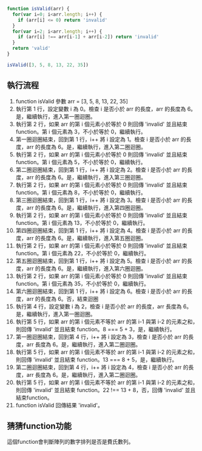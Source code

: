 ``` js
function isValid(arr) {
  for(var i=0; i<arr.length; i++) {
    if (arr[i] <= 0) return 'invalid'
  }
  for(var i=2; i<arr.length; i++) {
    if (arr[i] !== arr[i-1] + arr[i-2]) return 'invalid'
  }
  return 'valid'
}

isValid([3, 5, 8, 13, 22, 35])
```
## 執行流程
1. function isValid 參數 arr = [3, 5, 8, 13, 22, 35]
2. 執行第 1 行，設定變數 i 為 0。檢查 i 是否小於 arr 的長度，arr 的長度為 6。是，繼續執行，進入第一圈迴圈。
3. 執行第 2 行，如果 arr 的第 i 個元素小於等於 0 則回傳 'invalid' 並且結束 function。第 i 個元素為 3，不小於等於 0，繼續執行。
4. 第一圈迴圈結束，回到第 1 行，i++ 將 i 設定為 1。檢查 i 是否小於 arr 的長度，arr 的長度為 6。是，繼續執行，進入第二圈迴圈。
5. 執行第 2 行，如果 arr 的第 i 個元素小於等於 0 則回傳 'invalid' 並且結束 function。第 i 個元素為 5，不小於等於 0，繼續執行。
6. 第二圈迴圈結束，回到第 1 行，i++ 將 i 設定為 2。檢查 i 是否小於 arr 的長度，arr 的長度為 6。是，繼續執行，進入第三圈迴圈。
7. 執行第 2 行，如果 arr 的第 i 個元素小於等於 0 則回傳 'invalid' 並且結束 function。第 i 個元素為 8，不小於等於 0，繼續執行。
8. 第三圈迴圈結束，回到第 1 行，i++ 將 i 設定為 3。檢查 i 是否小於 arr 的長度，arr 的長度為 6。是，繼續執行，進入第四圈迴圈。
9. 執行第 2 行，如果 arr 的第 i 個元素小於等於 0 則回傳 'invalid' 並且結束 function。第 i 個元素為 13，不小於等於 0，繼續執行。
10. 第四圈迴圈結束，回到第 1 行，i++ 將 i 設定為 4。檢查 i 是否小於 arr 的長度，arr 的長度為 6。是，繼續執行，進入第五圈迴圈。
11. 執行第 2 行，如果 arr 的第 i 個元素小於等於 0 則回傳 'invalid' 並且結束 function。第 i 個元素為 22，不小於等於 0，繼續執行。
12. 第五圈迴圈結束，回到第 1 行，i++ 將 i 設定為 5。檢查 i 是否小於 arr 的長度，arr 的長度為 6。是，繼續執行，進入第六圈迴圈。
13. 執行第 2 行，如果 arr 的第 i 個元素小於等於 0 則回傳 'invalid' 並且結束 function。第 i 個元素為 35，不小於等於 0，繼續執行。
14. 第六圈迴圈結束，回到第 1 行，i++ 將 i 設定為 6。檢查 i 是否小於 arr 的長度，arr 的長度為 6。否，結束迴圈
15. 執行第 4 行，設定變數 i 為 2，檢查 i 是否小於 arr 的長度，arr 長度為 6。是，繼續執行，進入第一圈迴圈。
16. 執行第 5 行，如果 arr 的第 i 個元素不等於 arr 的第 i-1 與第 i-2 的元素之和，則回傳 'invalid' 並且結束 function。8 === 5 + 3，是，繼續執行。
17. 第一圈迴圈結束，回到第 4 行，i++ 將 i 設定為 3，檢查 i 是否小於 arr 的長度，arr 長度為 6。是，繼續執行，進入第二圈迴圈。
18. 執行第 5 行，如果 arr 的第 i 個元素不等於 arr 的第 i-1 與第 i-2 的元素之和，則回傳 'invalid' 並且結束 function。13 === 8 + 5，是，繼續執行。
19. 第二圈迴圈結束，回到第 4 行，i++ 將 i 設定為 4，檢查 i 是否小於 arr 的長度，arr 長度為 6。是，繼續執行，進入第二圈迴圈。
20. 執行第 5 行，如果 arr 的第 i 個元素不等於 arr 的第 i-1 與第 i-2 的元素之和，則回傳 'invalid' 並且結束 function。22 !== 13 + 8，否，回傳 'invalid' 並且結束function。
21. function isValid 回傳結果 'invalid'。


## 猜猜function功能
這個function會判斷陣列的數字排列是否是費氏數列。